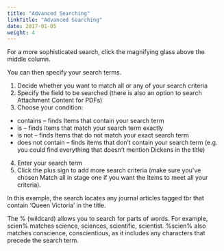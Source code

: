 ```yaml
---
title: "Advanced Searching"
linkTitle: "Advanced Searching"
date: 2017-01-05
weight: 4
---
```


For a more sophisticated search, click the magnifying glass above the middle column.

You can then specify your search terms.

1. Decide whether you want to match all or any of your search criteria
2. Specify the field to be searched (there is also an option to search Attachment Content for PDFs)
3. Choose your condition:
- contains – finds Items that contain your search term
- is – finds Items that match your search term exactly
- is not – finds Items that do not match your exact search term
- does not contain – finds items that don’t contain your search term (e.g. you could find everything that doesn’t mention Dickens in the title)
4. Enter your search term
5. Click the plus sign to add more search criteria (make sure you’ve chosen Match all in stage one if you want the Items to meet all your criteria).

In this example, the search locates any journal articles tagged tbr that contain ‘Queen Victoria’ in the title.

The % (wildcard) allows you to search for parts of words. For example, scien% matches science, sciences, scientific, scientist. %scien% also matches conscience, conscientious, as it includes any characters that precede the search term.